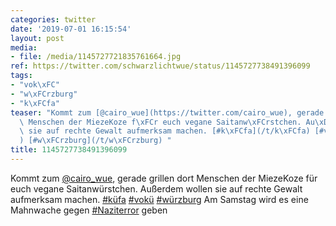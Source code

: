 ```yaml
---
categories: twitter
date: '2019-07-01 16:15:54'
layout: post
media:
- file: /media/1145727721835761664.jpg
ref: https://twitter.com/schwarzlichtwue/status/1145727738491396099
tags:
- "vok\xFC"
- "w\xFCrzburg"
- "k\xFCfa"
teaser: "Kommt zum [@cairo_wue](https://twitter.com/cairo_wue), gerade grillen dort\
  \ Menschen der MiezeKoze f\xFCr euch vegane Saitanw\xFCrstchen. Au\xDFerdem wollen\
  \ sie auf rechte Gewalt aufmerksam machen. [#k\xFCfa](/t/k\xFCfa) [#vok\xFC](/t/vok\xFC\
  ) [#w\xFCrzburg](/t/w\xFCrzburg) "
title: 1145727738491396099
---
```

Kommt zum [@cairo_wue](https://twitter.com/cairo_wue), gerade grillen dort Menschen der MiezeKoze für euch vegane Saitanwürstchen. Außerdem wollen sie auf rechte Gewalt aufmerksam machen. [#küfa](/t/küfa) [#vokü](/t/vokü) [#würzburg](/t/würzburg) 
Am Samstag wird es eine Mahnwache gegen [#Naziterror](/t/naziterror) geben